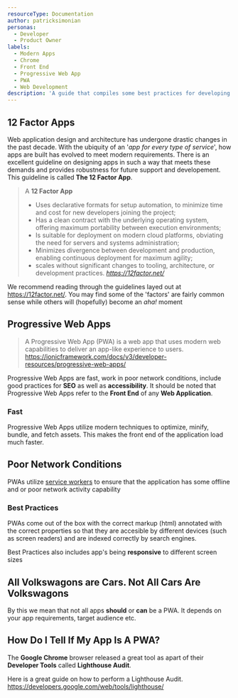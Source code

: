 ```yaml
---
resourceType: Documentation
author: patricksimonian
personas:
  - Developer
  - Product Owner
labels:
  - Modern Apps
  - Chrome
  - Front End
  - Progressive Web App
  - PWA
  - Web Development
description: 'A guide that compiles some best practices for developing applications in the modern world. This guide speaks on 12 Factor Apps as well as Progressive Web Apps.'
---
```


## 12 Factor Apps

Web application design and architecture has undergone drastic changes in the past decade. With the ubiquity of an '*app for every type of service*',
how apps are built has evolved to meet modern requirements. There is an excellent guideline on designing apps in such a way that meets these
demands and provides robustness for future support and developement. This guideline is called **The 12 Factor App**.

> A **12 Factor App**
>- Uses declarative formats for setup automation, to minimize time and cost for new developers joining the project;
>- Has a clean contract with the underlying operating system, offering maximum portability between execution environments;
>- Is suitable for deployment on modern cloud platforms, obviating the need for servers and systems administration;
>- Minimizes divergence between development and production, enabling continuous deployment for maximum agility;
>- scales without significant changes to tooling, architecture, or development practices.
> *https://12factor.net/*

We recommend reading through the guidelines layed out at https://12factor.net/. You may find some of the 'factors' are fairly
common sense while others will (hopefully) become an *aha!* moment

## Progressive Web Apps

> A Progressive Web App (PWA) is a web app that uses modern web capabilities to deliver an app-like experience to users. 
> https://ionicframework.com/docs/v3/developer-resources/progressive-web-apps/

Progressive Web Apps are fast, work in poor network conditions, include good practices for **SEO** as well as **accessibility**.
It should be noted that Progressive Web Apps refer to the **Front End** of any **Web Application**.

### Fast

Progressive Web Apps utilize modern techniques to optimize, minify, bundle, and fetch assets. This makes the front end of the application
load much faster.

## Poor Network Conditions

PWAs utilize [service workers](https://developers.google.com/web/fundamentals/primers/service-workers/) to ensure that the application
has some offline and or poor network activity capability

### Best Practices

PWAs come out of the box with the correct markup (html) annotated with the correct properties so that they are accesible by different
devices (such as screen readers) and are indexed correctly by search engines. 

Best Practices also includes app's being **responsive** to different screen sizes


## All Volkswagons are Cars. Not All Cars Are Volkswagons

By this we mean that not all apps **should** or **can** be a PWA. It depends on your app requirements, target audience etc.

## How Do I Tell If My App Is A PWA?

The **Google Chrome** browser released a great tool as apart of their **Developer Tools** called **Lighthouse Audit**.

Here is a great guide on how to perform a Lighthouse Audit. https://developers.google.com/web/tools/lighthouse/

